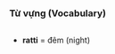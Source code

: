 ### Từ vựng (Vocabulary)

<div class="vocab-content" style="column-count:2;">
    <ul>
        <li><strong>ratti</strong> = đêm (night)</li>
    </ul>
</div>